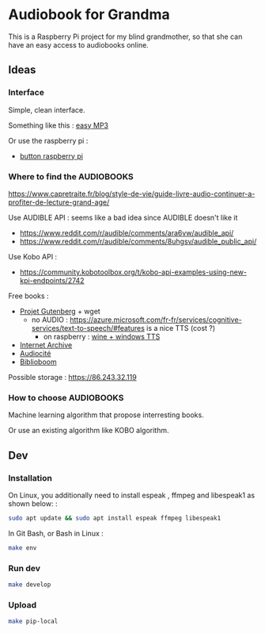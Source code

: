 # Audiobook for Grandma

This is a Raspberry Pi project for my blind grandmother, so that she can have an easy access to audiobooks online. 

## Ideas

### Interface

Simple, clean interface. 

Something like this : [easy MP3](https://www.amazon.fr/Solo-Lecteur-MP3-Audio-Personnel/dp/B07W6NKZL7/ref=sr_1_6?__mk_fr_FR=%C3%85M%C3%85%C5%BD%C3%95%C3%91&dchild=1&keywords=lecteur+audio+malvoyant&qid=1608483543&sr=8-6)

Or use the raspberry pi : 
  * [button raspberry pi](https://www.amazon.fr/EG-classique-bricolage-Joystick-Raspberry/dp/B06WWRKGGD/ref=asc_df_B06WWRKGGD/?tag=googshopfr-21&linkCode=df0&hvadid=228517671828&hvpos=&hvnetw=g&hvrand=9975758559269508943&hvpone=&hvptwo=&hvqmt=&hvdev=c&hvdvcmdl=&hvlocint=&hvlocphy=9055137&hvtargid=pla-425411946892&psc=1)

### Where to find the AUDIOBOOKS

https://www.capretraite.fr/blog/style-de-vie/guide-livre-audio-continuer-a-profiter-de-lecture-grand-age/

Use AUDIBLE API : seems like a bad idea since AUDIBLE doesn't like it
  * https://www.reddit.com/r/audible/comments/ara6vw/audible_api/
  * https://www.reddit.com/r/audible/comments/8uhgsv/audible_public_api/

Use Kobo API : 
  * https://community.kobotoolbox.org/t/kobo-api-examples-using-new-kpi-endpoints/2742

Free books :
  * [Projet Gutenberg](http://www.gutenberg.org/browse/languages/fr) + wget
    * no AUDIO : https://azure.microsoft.com/fr-fr/services/cognitive-services/text-to-speech/#features is a nice TTS (cost ?)
      * on raspberry : [wine + windows TTS](https://www.reddit.com/r/linux/comments/6z41qb/my_text_to_speech_tts_solution_wine_microsoft/)
  * [Internet Archive](https://archive.org/details/AuFilDesLectures)
  * [Audiocité](https://www.audiocite.net/?)
  * [Biblioboom](http://www.bibliboom.com/)
  
Possible storage : https://86.243.32.119

### How to choose AUDIOBOOKS

Machine learning algorithm that propose interresting books. 

Or use an existing algorithm like KOBO algorithm. 


## Dev

### Installation

On Linux, you additionally need to install espeak , ffmpeg and libespeak1 as shown below: : 

```bash
sudo apt update && sudo apt install espeak ffmpeg libespeak1
```

In Git Bash, or Bash in Linux : 

```bash
make env
```

### Run dev

```bash
make develop
```

### Upload

```bash
make pip-local
```


